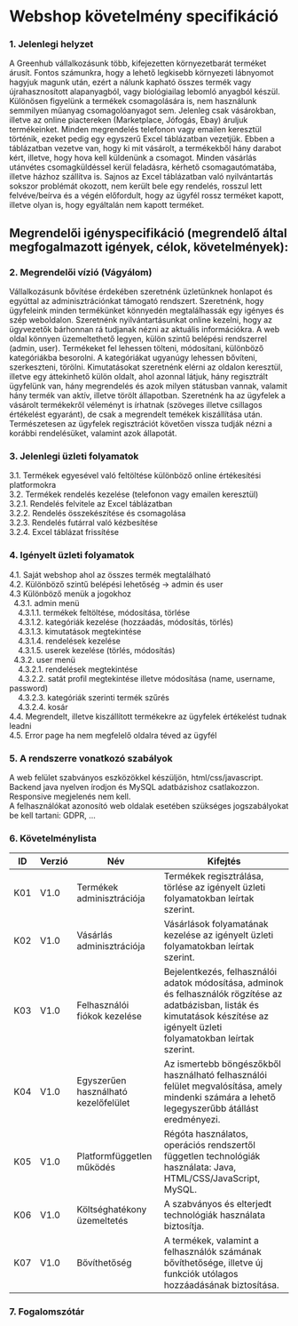 # Webshop követelmény specifikáció


### 1. Jelenlegi helyzet

A Greenhub vállalkozásunk több, kifejezetten környezetbarát terméket árusít. Fontos számunkra, hogy a lehető legkisebb környezeti lábnyomot hagyjuk magunk után, ezért a nálunk kapható összes termék vagy újrahasznosított alapanyagból, vagy biológiailag lebomló anyagból készül.
Különösen figyelünk a termékek csomagolására is, nem használunk semmilyen műanyag csomagolóanyagot sem. Jelenleg csak vásárokban, illetve az online piactereken (Marketplace, Jófogás, Ebay) áruljuk termékeinket.
Minden megrendelés telefonon vagy emailen keresztül történik, ezeket pedig egy egyszerű Excel táblázatban vezetjük. Ebben a táblázatban vezetve van, hogy ki mit vásárolt, a termékekből hány darabot kért, illetve, hogy hova kell küldenünk a csomagot.
Minden vásárlás utánvétes csomagküldéssel kerül feladásra, kérhető csomagautómatába, illetve házhoz szállítva is. Sajnos az Excel táblázatban való nyilvántartás sokszor problémát okozott, nem került bele egy rendelés, rosszul lett felvéve/beírva és a végén előfordult, hogy az ügyfél rossz terméket kapott, illetve olyan is, hogy egyáltalán nem kapott terméket.

## Megrendelői igényspecifikáció (megrendelő által megfogalmazott igények, célok, követelmények):

### 2. Megrendelői vízió (Vágyálom)

Vállalkozásunk bővítése érdekében szeretnénk üzletünknek honlapot és egyúttal az adminisztrációnkat támogató rendszert. Szeretnénk, hogy ügyfeleink minden termékünket könnyedén megtalálhassák egy igényes és szép weboldalon.
Szeretnénk nyilvántartásunkat online kezelni, hogy az ügyvezetők bárhonnan rá tudjanak nézni az aktuális információkra. A web oldal könnyen üzemeltethető legyen, külön szintű belépési rendszerrel (admin, user). Termékeket fel lehessen tölteni, módosítani, különböző kategóriákba besorolni. 
A kategóriákat ugyanúgy lehessen bővíteni, szerkeszteni, törölni. Kimutatásokat szeretnénk elérni az oldalon keresztül, illetve egy áttekinhető külön oldalt, ahol azonnal látjuk, hány regisztrált ügyfelünk van, hány megrendelés és azok milyen státusban vannak, valamit hány termék van aktív, illetve törölt állapotban.
Szeretnénk ha az ügyfelek a vásárolt termékekről véleményt is írhatnak (szöveges illetve csillagos értékelést egyaránt), de csak a megrendelt temékek kiszállítása után. Természetesen az ügyfelek regisztrációt követően vissza tudják nézni a korábbi rendelésüket,  valamint azok állapotát.

### 3. Jelenlegi üzleti folyamatok

3.1. Termékek egyesével való feltöltése különböző online értékesítési platformokra  
3.2. Termékek rendelés kezelése (telefonon vagy emailen keresztül)  
3.2.1. Rendelés felvitele az Excel táblázatban  
3.2.2. Rendelés összekészítése és csomagolása  
3.2.3. Rendelés futárral való kézbesítése  
3.2.4. Excel táblázat frissítése

### 4. Igényelt üzleti folyamatok

4.1. Saját webshop ahol az összes termék megtalálható  
4.2. Különböző szintű belépési lehetőség -> admin és user  
4.3 Különböző menük a jogokhoz  
  4.3.1. admin menü  
    4.3.1.1. termékek feltöltése, módosítása, törlése  
    4.3.1.2. kategóriák kezelése (hozzáadás, módosítás, törlés)  
    4.3.1.3. kimutatások megtekintése   
    4.3.1.4. rendelések kezelése  
    4.3.1.5. userek kezelése (törlés, módosítás)  
  4.3.2. user menü  
    4.3.2.1. rendelések megtekintése  
    4.3.2.2. satát profil megtekintése illetve módosítása (name, username, password)  
    4.3.2.3. kategóriák szerinti termék szűrés  
    4.3.2.4. kosár  
4.4. Megrendelt, illetve kiszállított termékekre az ügyfelek értékelést tudnak leadni  
4.5. Error page ha nem megfelelő oldalra téved az ügyfél

### 5. A rendszerre vonatkozó szabályok

A web felület szabványos eszközökkel készüljön, html/css/javascript. Backend java nyelven írodjon és MySQL adatbázishoz csatlakozzon. Responsive megjelenés nem kell.  
A felhasználókat azonosító web oldalak esetében szükséges jogszabályokat be kell tartani: GDPR, ...

### 6. Követelménylista

ID|Verzió|Név|Kifejtés
--|------|---|--------
K01|V1.0|Termékek adminisztrációja|Termékek regisztrálása, törlése az igényelt üzleti folyamatokban leírtak szerint.
K02|V1.0|Vásárlás adminisztrációja|Vásárlások folyamatának kezelése az igényelt üzleti folyamatokban leírtak szerint.
K03|V1.0|Felhasználói fiókok kezelése|Bejelentkezés, felhasználói adatok módosítása, adminok és felhasználók rögzítése az adatbázisban, listák és kimutatások készítése az igényelt üzleti folyamatokban leírtak szerint.
K04|V1.0|Egyszerűen használható kezelőfelület|Az ismertebb böngészőkből használható felhasználói felület megvalósítása, amely mindenki számára a lehető legegyszerűbb átállást eredményezi.
K05|V1.0|Platformfüggetlen működés|Régóta használatos, operációs rendszertől független technológiák használata: Java, HTML/CSS/JavaScript, MySQL.
K06|V1.0|Költséghatékony üzemeltetés|A szabványos és elterjedt technológiák használata biztosítja.
K07|V1.0|Bővíthetőség|A termékek, valamint a felhasználók számának bővíthetősége, illetve új funkciók utólagos hozzáadásának biztosítása.

### 7. Fogalomszótár